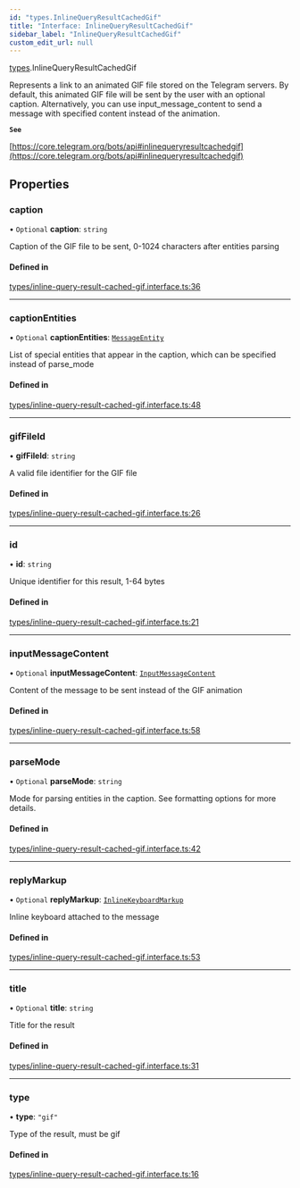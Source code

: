 ```yaml
---
id: "types.InlineQueryResultCachedGif"
title: "Interface: InlineQueryResultCachedGif"
sidebar_label: "InlineQueryResultCachedGif"
custom_edit_url: null
---
```


[types](../modules/types.md).InlineQueryResultCachedGif

Represents a link to an animated GIF file stored on the Telegram servers. By
default, this animated GIF file will be sent by the user with an optional
caption. Alternatively, you can use input_message_content to send a message with
specified content instead of the animation.

**`See`**

[https://core.telegram.org/bots/api#inlinequeryresultcachedgif](https://core.telegram.org/bots/api#inlinequeryresultcachedgif)

## Properties

### caption

• `Optional` **caption**: `string`

Caption of the GIF file to be sent, 0-1024 characters after entities parsing

#### Defined in

[types/inline-query-result-cached-gif.interface.ts:36](https://github.com/DeityLamb/telegramjs/blob/32b4cca/packages/common/lib/interfaces/types/inline-query-result-cached-gif.interface.ts#L36)

___

### captionEntities

• `Optional` **captionEntities**: [`MessageEntity`](types.MessageEntity.md)

List of special entities that appear in the caption, which can be specified
instead of parse_mode

#### Defined in

[types/inline-query-result-cached-gif.interface.ts:48](https://github.com/DeityLamb/telegramjs/blob/32b4cca/packages/common/lib/interfaces/types/inline-query-result-cached-gif.interface.ts#L48)

___

### gifFileId

• **gifFileId**: `string`

A valid file identifier for the GIF file

#### Defined in

[types/inline-query-result-cached-gif.interface.ts:26](https://github.com/DeityLamb/telegramjs/blob/32b4cca/packages/common/lib/interfaces/types/inline-query-result-cached-gif.interface.ts#L26)

___

### id

• **id**: `string`

Unique identifier for this result, 1-64 bytes

#### Defined in

[types/inline-query-result-cached-gif.interface.ts:21](https://github.com/DeityLamb/telegramjs/blob/32b4cca/packages/common/lib/interfaces/types/inline-query-result-cached-gif.interface.ts#L21)

___

### inputMessageContent

• `Optional` **inputMessageContent**: [`InputMessageContent`](../modules/types.md#inputmessagecontent)

Content of the message to be sent instead of the GIF animation

#### Defined in

[types/inline-query-result-cached-gif.interface.ts:58](https://github.com/DeityLamb/telegramjs/blob/32b4cca/packages/common/lib/interfaces/types/inline-query-result-cached-gif.interface.ts#L58)

___

### parseMode

• `Optional` **parseMode**: `string`

Mode for parsing entities in the caption. See formatting options for more
details.

#### Defined in

[types/inline-query-result-cached-gif.interface.ts:42](https://github.com/DeityLamb/telegramjs/blob/32b4cca/packages/common/lib/interfaces/types/inline-query-result-cached-gif.interface.ts#L42)

___

### replyMarkup

• `Optional` **replyMarkup**: [`InlineKeyboardMarkup`](types.InlineKeyboardMarkup.md)

Inline keyboard attached to the message

#### Defined in

[types/inline-query-result-cached-gif.interface.ts:53](https://github.com/DeityLamb/telegramjs/blob/32b4cca/packages/common/lib/interfaces/types/inline-query-result-cached-gif.interface.ts#L53)

___

### title

• `Optional` **title**: `string`

Title for the result

#### Defined in

[types/inline-query-result-cached-gif.interface.ts:31](https://github.com/DeityLamb/telegramjs/blob/32b4cca/packages/common/lib/interfaces/types/inline-query-result-cached-gif.interface.ts#L31)

___

### type

• **type**: ``"gif"``

Type of the result, must be gif

#### Defined in

[types/inline-query-result-cached-gif.interface.ts:16](https://github.com/DeityLamb/telegramjs/blob/32b4cca/packages/common/lib/interfaces/types/inline-query-result-cached-gif.interface.ts#L16)
